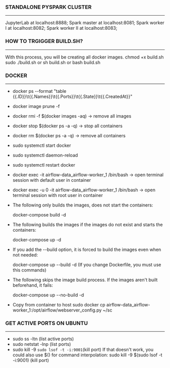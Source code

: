 ### STANDALONE PYSPARK CLUSTER
---------------------------
JupyterLab at localhost:8888;
Spark master at localhost:8081;
Spark worker I at localhost:8082;
Spark worker II at localhost:8083;

### HOW TO TRGIGGER BUILD.SH?
--------------------------------------
With this process, you will be creating all docker images.
chmod +x build.sh
sudo ./build.sh or sh build.sh or bash build.sh

### DOCKER
-----------------------------------------------------
* docker ps --format "table {{.ID}}\t{{.Names}}\t{{.Ports}}\t{{.State}}\t{{.CreatedAt}}"
* docker image prune -f

* docker rmi -f $(docker images -aq) -> remove all images

* docker stop $(docker ps -a -q) -> stop all containers
* docker rm $(docker ps -a -q) -> remove all containers

* sudo systemctl start docker
* sudo systemctl daemon-reload
* sudo systemctl restart docker

* docker exec -it airflow-data_airflow-worker_1 /bin/bash -> open terminal session with default user in container

* docker exec -u 0 -it airflow-data_airflow-worker_1 /bin/bash -> open terminal session with root user in container


* The following only builds the images, does not start the containers:

    docker-compose build -d

* The following builds the images if the images do not exist and starts the containers:

    docker-compose up -d

* If you add the --build option, it is forced to build the images even when not needed:

    docker-compose up --build -d (If you change Dockerfile, you must use this commands)

* The following skips the image build process. If the images aren't built beforehand, it fails:

    docker-compose up --no-build -d

* Copy from container to host
    sudo docker cp airflow-data_airflow-worker_1:/opt/airflow/webserver_config.py ~/sc

### GET ACTIVE PORTS ON UBUNTU
-----------------------------------------------
* sudo ss -ltn (list active ports)
* sudo netstat -lnp (list ports)
* sudo kill -9 `sudo lsof -t -i:9001`(kill port)
If that doesn't work, you could also use $() for command interpolation:
sudo kill -9 $(sudo lsof -t -i:9001) (kill port)